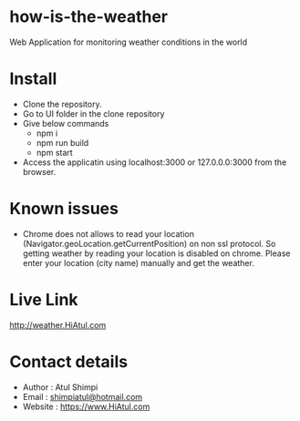 # how-is-the-weather
Web Application for monitoring weather conditions in the world

# Install
- Clone the repository.
- Go to UI folder in the clone repository
- Give below commands
   - npm i
   - npm run build
   - npm start
- Access the applicatin using localhost:3000 or 127.0.0.0:3000 from the browser.

# Known issues
- Chrome does not allows to read your location (Navigator.geoLocation.getCurrentPosition) on non ssl protocol.
So getting weather by reading your location is disabled on chrome. Please enter your location (city name) manually and 
get the weather.

# Live Link
http://weather.HiAtul.com

# Contact details
- Author : Atul Shimpi
- Email : shimpiatul@hotmail.com
- Website : https://www.HiAtul.com


